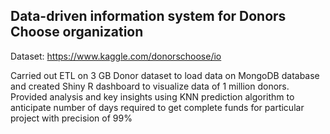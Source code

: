 ## Data-driven information system for Donors Choose organization

Dataset: https://www.kaggle.com/donorschoose/io

Carried out ETL on 3 GB Donor dataset to load data on MongoDB database and created Shiny R dashboard to visualize data of 1 million donors. Provided analysis and key insights using KNN prediction algorithm to anticipate number of days required to get complete funds for particular project with precision of 99%
